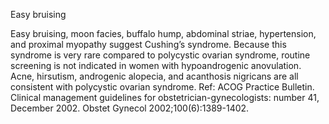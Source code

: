 Easy bruising

Easy bruising, moon facies, buffalo hump, abdominal striae, hypertension, and proximal myopathy suggest Cushing’s syndrome. Because this syndrome is very rare compared to polycystic ovarian syndrome, routine screening is not indicated in women with hypoandrogenic anovulation. Acne, hirsutism, androgenic alopecia, and acanthosis nigricans are all consistent with polycystic ovarian syndrome. Ref: ACOG Practice Bulletin. Clinical management guidelines for obstetrician-gynecologists: number 41, December 2002. Obstet Gynecol 2002;100(6):1389-1402.